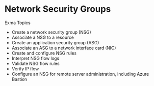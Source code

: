 # Network Security Groups
Exma Topics
- Create a network security group (NSG)
- Associate a NSG to a resource
- Create an application security group (ASG)
- Associate an ASG to a network interface card (NIC)
- Create and configure NSG rules
- Interpret NSG flow logs
- Validate NSG flow rules
- Verify IP flow
- Configure an NSG for remote server administration, including Azure Bastion
